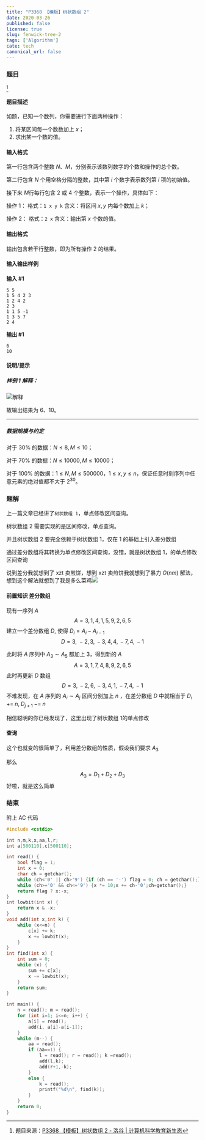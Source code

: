 ```yaml
---
title: "P3368 【模板】树状数组 2"
date: 2020-03-26
published: false
license: true
slug: fenwick-tree-2
tags: ['Algorithm']
cate: tech
canonical_url: false
---
```


### 题目

[^1]

#### 题目描述

如题，已知一个数列，你需要进行下面两种操作：

1. 将某区间每一个数数加上 $x$；
2. 求出某一个数的值。
<!--more-->
#### 输入格式

第一行包含两个整数 $N$、$M$，分别表示该数列数字的个数和操作的总个数。

第二行包含 $N$ 个用空格分隔的整数，其中第 $i$ 个数字表示数列第 $i$ 项的初始值。

接下来 $M$行每行包含 2 或 4 个整数，表示一个操作，具体如下：

操作 1： 格式：`1 x y k` 含义：将区间 $x,y$ 内每个数加上 $k$；

操作 2： 格式：`2 x` 含义：输出第 $x$ 个数的值。

#### 输出格式

输出包含若干行整数，即为所有操作 2 的结果。

#### 输入输出样例

**输入 #1**

```text
5 5
1 5 4 2 3
1 2 4 2
2 3
1 1 5 -1
1 3 5 7
2 4
```

**输出 #1**

```text
6
10
```

#### 说明/提示

##### 样例 1 解释：

![解释](https://u.jalenz.cn/fenwick-tree-2/01.png)

故输出结果为 6、10。

------

##### 数据规模与约定

对于 $30\%$ 的数据：$N\le8,M\le10$；

对于 $70\%$ 的数据：$N\le 10000,M\le10000$；

对于 $100\%$ 的数据：$1 \leq N, M\le 500000$，$1 \leq x, y \leq n$，保证任意时刻序列中任意元素的绝对值都不大于 $2^{30}$。

### 题解

上一篇文章已经讲了`树状数组 1`，单点修改区间查询。

树状数组 2 需要实现的是区间修改，单点查询。

并且树状数组 2 要完全依赖于树状数组 1，仅在 1 的基础上引入差分数组

通过差分数组将其转换为单点修改区间查询，没错，就是树状数组 1，的单点修改区间查询

说到差分我就想到了 xzt 卖煎饼，想到 xzt 卖煎饼我就想到了暴力 $O(nm)$ 解法，想到这个解法就想到了我是多么菜鸡<img src="https://u.jalenz.cn/fenwick-tree-2/02.png" data-align="inline">

#### 前置知识 差分数组

现有一序列 $A$
$$
A={3,\,1,\,4,\,1,\,5,\,9,\,2,\,6,\,5}
$$
建立一个差分数组 $D$, 使得 $D_i=A_i-A_{i-1}$
$$
D={3,\;-2,\,3,\,-3,\,4,\,4,\,-7,\,4,\,-1}
$$

此时将 $A$ 序列中 $A_3 \sim A_5$ 都加上 3，得到新的 $A$
$$
A={3,\,1,\,7,\,4,\,8,\,9,\,2,\,6,\,5}
$$
此时再更新 $D$ 数组
$$
D={3,\,-2,\,6,\,-3,\,4,\,1,\,-7,\,4,\,-1}
$$
不难发现，在 $A$ 序列的 $A_i \sim A_j$ 区间分别加上 $n$ ，在差分数组 $D$ 中就相当于 $D_i\;+=\; n,\;D_{j+1}\;-=\;n$

相信聪明的你已经发现了，这里出现了树状数组 1的单点修改

#### 查询

这个也就变的很简单了，利用差分数组的性质，假设我们要求 $A_3$

那么

$$
A_3=D_1+D_2+D_3
$$
好啦，就是这么简单

### 结束

附上 AC 代码

```cpp
#include <cstdio>

int n,m,k,x,aa,l,r;
int a[500110],c[500110];

int read() {
    bool flag = 1;
    int x = 0;
    char ch = getchar();
    while (ch<'0' || ch>'9') {if (ch == '-') flag = 0; ch = getchar();}
    while (ch>='0' && ch<='9') {x *= 10;x += ch-'0';ch=getchar();}
    return flag ? x:-x;
}
int lowbit(int x) {
    return x & -x;
}
void add(int x,int k) {
    while (x<=n) {
        c[x] += k;
        x += lowbit(x);
    }
}
int find(int x) {
    int sum = 0;
    while (x) {
        sum += c[x];
        x -= lowbit(x);
    }
    return sum;
}

int main() {
    n = read(); m = read();
    for (int i=1; i<=n; i++) {
        a[i] = read();
        add(i, a[i]-a[i-1]);
    }
    while (m--) {
        aa = read();
        if (aa==1) {
            l = read(); r = read(); k =read();
            add(l,k);
            add(r+1,-k);
        }
        else {
            k = read();
            printf("%d\n", find(k));
        }
    }
    return 0;
}
```

[^1]: 题目来源：[P3368 【模板】树状数组 2 - 洛谷 | 计算机科学教育新生态](https://www.luogu.com.cn/problem/P3368)
